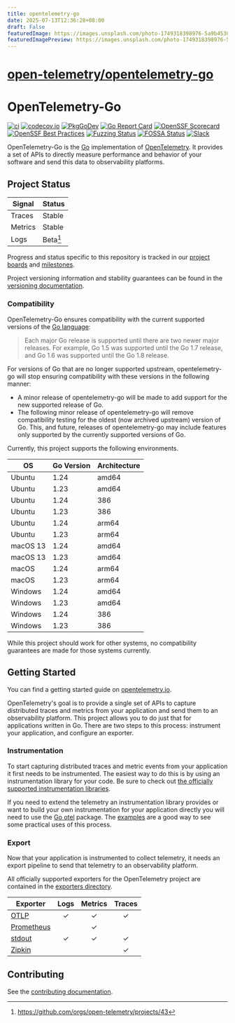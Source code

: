 ```yaml
---
title: opentelemetry-go
date: 2025-07-13T12:36:28+08:00
draft: False
featuredImage: https://images.unsplash.com/photo-1749318398976-5a9b45307aae?ixid=M3w0NjAwMjJ8MHwxfHJhbmRvbXx8fHx8fHx8fDE3NTIzODEzNzN8&ixlib=rb-4.1.0
featuredImagePreview: https://images.unsplash.com/photo-1749318398976-5a9b45307aae?ixid=M3w0NjAwMjJ8MHwxfHJhbmRvbXx8fHx8fHx8fDE3NTIzODEzNzN8&ixlib=rb-4.1.0
---
```


# [open-telemetry/opentelemetry-go](https://github.com/open-telemetry/opentelemetry-go)

# OpenTelemetry-Go

[![ci](https://github.com/open-telemetry/opentelemetry-go/actions/workflows/ci.yml/badge.svg?branch=main)](https://github.com/open-telemetry/opentelemetry-go/actions/workflows/ci.yml)
[![codecov.io](https://codecov.io/gh/open-telemetry/opentelemetry-go/coverage.svg?branch=main)](https://app.codecov.io/gh/open-telemetry/opentelemetry-go?branch=main)
[![PkgGoDev](https://pkg.go.dev/badge/go.opentelemetry.io/otel)](https://pkg.go.dev/go.opentelemetry.io/otel)
[![Go Report Card](https://goreportcard.com/badge/go.opentelemetry.io/otel)](https://goreportcard.com/report/go.opentelemetry.io/otel)
[![OpenSSF Scorecard](https://api.scorecard.dev/projects/github.com/open-telemetry/opentelemetry-go/badge)](https://scorecard.dev/viewer/?uri=github.com/open-telemetry/opentelemetry-go)
[![OpenSSF Best Practices](https://www.bestpractices.dev/projects/9996/badge)](https://www.bestpractices.dev/projects/9996)
[![Fuzzing Status](https://oss-fuzz-build-logs.storage.googleapis.com/badges/opentelemetry-go.svg)](https://issues.oss-fuzz.com/issues?q=project:opentelemetry-go)
[![FOSSA Status](https://app.fossa.com/api/projects/custom%2B162%2Fgithub.com%2Fopen-telemetry%2Fopentelemetry-go.svg?type=shield&issueType=license)](https://app.fossa.com/projects/custom%2B162%2Fgithub.com%2Fopen-telemetry%2Fopentelemetry-go?ref=badge_shield&issueType=license)
[![Slack](https://img.shields.io/badge/slack-@cncf/otel--go-brightgreen.svg?logo=slack)](https://cloud-native.slack.com/archives/C01NPAXACKT)

OpenTelemetry-Go is the [Go](https://golang.org/) implementation of [OpenTelemetry](https://opentelemetry.io/).
It provides a set of APIs to directly measure performance and behavior of your software and send this data to observability platforms.

## Project Status

| Signal  | Status             |
|---------|--------------------|
| Traces  | Stable             |
| Metrics | Stable             |
| Logs    | Beta[^1]           |

Progress and status specific to this repository is tracked in our
[project boards](https://github.com/open-telemetry/opentelemetry-go/projects)
and
[milestones](https://github.com/open-telemetry/opentelemetry-go/milestones).

Project versioning information and stability guarantees can be found in the
[versioning documentation](VERSIONING.md).

[^1]: https://github.com/orgs/open-telemetry/projects/43

### Compatibility

OpenTelemetry-Go ensures compatibility with the current supported versions of
the [Go language](https://golang.org/doc/devel/release#policy):

> Each major Go release is supported until there are two newer major releases.
> For example, Go 1.5 was supported until the Go 1.7 release, and Go 1.6 was supported until the Go 1.8 release.

For versions of Go that are no longer supported upstream, opentelemetry-go will
stop ensuring compatibility with these versions in the following manner:

- A minor release of opentelemetry-go will be made to add support for the new
  supported release of Go.
- The following minor release of opentelemetry-go will remove compatibility
  testing for the oldest (now archived upstream) version of Go. This, and
  future, releases of opentelemetry-go may include features only supported by
  the currently supported versions of Go.

Currently, this project supports the following environments.

| OS       | Go Version | Architecture |
|----------|------------|--------------|
| Ubuntu   | 1.24       | amd64        |
| Ubuntu   | 1.23       | amd64        |
| Ubuntu   | 1.24       | 386          |
| Ubuntu   | 1.23       | 386          |
| Ubuntu   | 1.24       | arm64        |
| Ubuntu   | 1.23       | arm64        |
| macOS 13 | 1.24       | amd64        |
| macOS 13 | 1.23       | amd64        |
| macOS    | 1.24       | arm64        |
| macOS    | 1.23       | arm64        |
| Windows  | 1.24       | amd64        |
| Windows  | 1.23       | amd64        |
| Windows  | 1.24       | 386          |
| Windows  | 1.23       | 386          |

While this project should work for other systems, no compatibility guarantees
are made for those systems currently.

## Getting Started

You can find a getting started guide on [opentelemetry.io](https://opentelemetry.io/docs/languages/go/getting-started/).

OpenTelemetry's goal is to provide a single set of APIs to capture distributed
traces and metrics from your application and send them to an observability
platform. This project allows you to do just that for applications written in
Go. There are two steps to this process: instrument your application, and
configure an exporter.

### Instrumentation

To start capturing distributed traces and metric events from your application
it first needs to be instrumented. The easiest way to do this is by using an
instrumentation library for your code. Be sure to check out [the officially
supported instrumentation
libraries](https://github.com/open-telemetry/opentelemetry-go-contrib/tree/main/instrumentation).

If you need to extend the telemetry an instrumentation library provides or want
to build your own instrumentation for your application directly you will need
to use the
[Go otel](https://pkg.go.dev/go.opentelemetry.io/otel)
package. The [examples](https://github.com/open-telemetry/opentelemetry-go-contrib/tree/main/examples)
are a good way to see some practical uses of this process.

### Export

Now that your application is instrumented to collect telemetry, it needs an
export pipeline to send that telemetry to an observability platform.

All officially supported exporters for the OpenTelemetry project are contained in the [exporters directory](./exporters).

| Exporter                              | Logs | Metrics | Traces |
|---------------------------------------|:----:|:-------:|:------:|
| [OTLP](./exporters/otlp/)             |  ✓   |    ✓    |   ✓    |
| [Prometheus](./exporters/prometheus/) |      |    ✓    |        |
| [stdout](./exporters/stdout/)         |  ✓   |    ✓    |   ✓    |
| [Zipkin](./exporters/zipkin/)         |      |         |   ✓    |

## Contributing

See the [contributing documentation](CONTRIBUTING.md).
